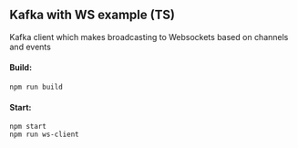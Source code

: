 ## Kafka with WS example (TS)

Kafka client which makes broadcasting to Websockets based on channels and events

#### Build:

```
npm run build
```

#### Start:

```
npm start
npm run ws-client
```
